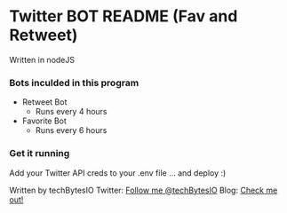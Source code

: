 # Twitter BOT README (Fav and Retweet)

Written in nodeJS

### Bots inculded in this program

* Retweet Bot
	+ Runs every 4 hours
* Favorite Bot
	+ Runs every 6 hours

### Get it running
Add your Twitter API creds to your .env file
... and deploy :)

Written by techBytesIO
Twitter: [Follow me @techBytesIO](https://www.twitter.com/techbytesIO)
Blog: [Check me out!](https://techbytes.io)

